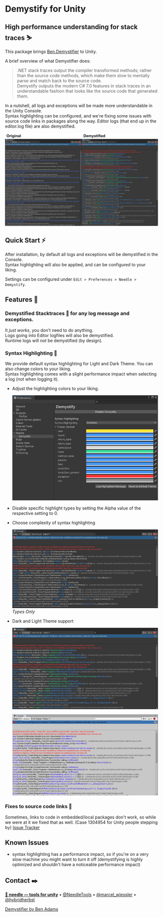 ﻿# Demystify for Unity
## High performance understanding for stack traces ⛷

This package brings [Ben.Demystifier](https://github.com/benaadams/Ben.Demystifier) to Unity.

A brief overview of what Demystifier does:

>.NET stack traces output the compiler transformed methods; rather than the source code methods, which make them slow to mentally parse and match back to the source code.  
Demystify outputs the modern C# 7.0 features in stack traces in an understandable fashion that looks like the source code that generated them.  
  
In a nutshell, all logs and exceptions will be made more understandable in the Unity Console.  
Syntax highlighting can be configured, and we're fixing some issues with source code links in packages along the way. Editor logs (that end up in the editor.log file) are also demystified.

![](Documentation~/beforeafter.jpg)

## Quick Start ⚡️

After installation, by default all logs and exceptions will be demystified in the Console.  
Syntax highlighting will also be applied, and can be configured to your liking.  

Settings can be configured under ``Edit > Preferences > Needle > Demystify``. 

## Features 📜

### **Demystified Stacktraces** 🔮 for any log message and exceptions.  
  It *just works*, you don't need to do anything.  
  Logs going into Editor logfiles will also be demystified.  
  Runtime logs will _not_ be demystified (by design).

### **Syntax Highlighting** 🎨

We provide default syntax highlighting for Light and Dark Theme. You can also change colors to your liking.  
  Syntax highlighting comes with a slight performance impact when selecting a log (not when logging it).

- Adjust the highlighting colors to your liking.  
  
  ![](Documentation~/preferences.png) 

- Disable specific highlight types by setting the Alpha value of the respective setting to 0.

- Choose complexity of syntax highlighting
  
  ![](Documentation~/typesonly.png) 
  *Types Only*

- Dark and Light Theme support
  
  ![](Documentation~/darkskin.png) 

  ![](Documentation~/lightskin.png) 

### **Fixes to source code links** 🧁  
  Sometimes, links to code in embedded/local packages don't work, so while we were at it we fixed that as well. (Case 1304954 for Unity people stepping by) [Issue Tracker](https://issuetracker.unity3d.com/issues/script-file-that-references-package-script-is-opened-when-double-clicking-a-console-message-in-editor-that-comes-from-a-package)

## Known Issues

- syntax highlighting has a performance impact, so if you're on a very slow machine you might want to turn it off (demystifying is highly optimized and shouldn't have a noticeable performance impact)

## Contact ✒️
<b>[🌵 needle — tools for unity](https://needle.tools)</b> • 
[@NeedleTools](https://twitter.com/NeedleTools) • 
[@marcel_wiessler](https://twitter.com/marcel_wiessler) • 
[@hybridherbst](https://twitter.com/hybridherbst)

[Demystifier by Ben Adams](https://github.com/benaadams/Ben.Demystifier)

